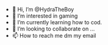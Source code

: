 - 👋 Hi, I’m @HydraTheBoy
- 👀 I’m interested in gaming
- 🌱 I’m currently learning how to cod.
- 💞️ I’m looking to collaborate on ...
- 📫 How to reach me dm my email
<!---
HydraTheBoy/HydraTheBoy is a ✨ special ✨ repository because its `README.md` (this file) appears on your GitHub profile.
You can click the Preview link to take a look at your changes.
--->
